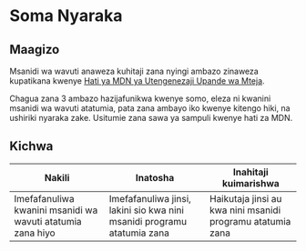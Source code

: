# Soma Nyaraka

## Maagizo

Msanidi wa wavuti anaweza kuhitaji zana nyingi ambazo zinaweza kupatikana kwenye [Hati ya MDN ya Utengenezaji Upande wa Mteja](https://developer.mozilla.org/en-US/docs/Learn/Tools_and_testing/Understanding_client-side_tools/Overview). 

Chagua zana 3 ambazo hazijafunikwa kwenye somo, eleza ni kwanini msanidi wa wavuti atatumia, pata zana ambayo iko kwenye kitengo hiki, na ushiriki nyaraka zake. Usitumie zana sawa ya sampuli kwenye hati za MDN.

## Kichwa

| Nakili | Inatosha                                                                                                                           | Inahitaji kuimarishwa                                      |
| ------ | ---------------------------------------------------------------------------------------------------------------------------------- | ---------------------------------------------------------- |
| Imefafanuliwa kwanini msanidi wa wavuti atatumia zana hiyo | Imefafanuliwa jinsi, lakini sio kwa nini msanidi programu atatumia zana | Haikutaja jinsi au kwa nini msanidi programu atatumia zana |
